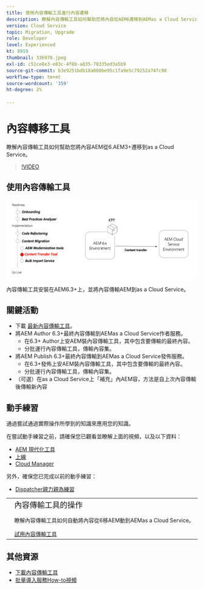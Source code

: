 ```yaml
---
title: 使用內容傳輸工具進行內容遷移
description: 瞭解內容傳輸工具如何幫助您將內容從AEM6遷移到AEMas a Cloud Service。
version: Cloud Service
topic: Migration, Upgrade
role: Developer
level: Experienced
kt: 8919
thumbnail: 336970.jpeg
exl-id: c51ce8e3-e83c-4f8b-a835-70335ed3a5b9
source-git-commit: b3e9251bdb18a008be95c1fa9e5c79252a74fc98
workflow-type: tm+mt
source-wordcount: '359'
ht-degree: 2%

---
```



# 內容轉移工具

瞭解內容傳輸工具如何幫助您將內容AEM從6.AEM3+遷移到as a Cloud Service。

>[!VIDEO](https://video.tv.adobe.com/v/336970?quality=12&learn=on)

## 使用內容傳輸工具

![內容傳輸工具生命週期](../assets/content-transfer-tool.png)

內容傳輸工具安裝在AEM6.3+上，並將內容傳輸AEM到as a Cloud Service。

## 關鍵活動

+ 下載 [最新內容傳輸工具](https://experience.adobe.com/#/downloads/content/software-distribution/en/aemcloud.html?fulltext=Content*+Transfer*+Tool*&amp;1_group.propertyvalues.property=。%2Fjcr%3內容%2Fmetadata%2Fdc%3SoftwareType&amp;1_group.propertyvalues.operation=等於&amp;1_group.propertyvalues.0_values=軟體類型%3Atoling&amp;orderby=%40jcr%3Acont%2Fjcr%3AlastModified&amp;orderby.sort.st&amp;rded&amp;lay=list&amp;p.offset=0&amp;p.limit=2)。
+ 將AEM Author 6.3+最終內容傳輸到AEMas a Cloud Service作者服務。
   + 在6.3+ Author上安AEM裝內容傳輸工具，其中包含要傳輸的最終內容。
   + 分批運行內容傳輸工具，傳輸內容集。
+ 將AEM Publish 6.3+最終內容傳輸到AEMas a Cloud Service發佈服務。
   + 在6.3+發佈上安AEM裝內容傳輸工具，其中包含要傳輸的最終內容。
   + 分批運行內容傳輸工具，傳輸內容集。
+ （可選）在as a Cloud Service上「補充」內AEM容，方法是自上次內容傳輸後傳輸新內容

## 動手練習

通過嘗試通過實際操作所學到的知識來應用您的知識。

在嘗試動手練習之前，請確保您已觀看並瞭解上面的視頻，以及以下資料：

+ [AEM 現代化工具](../aem-modernization-tools.md)
+ [上線](../onboarding.md)
+ [Cloud Manager](../cloud-manager.md)

另外，確保您已完成以前的動手練習：

+ [Dispatcher親力親為練習](../dispatcher.md#hands-on-exercise)

<table style="border-width:0">
    <tr>
        <td style="width:150px">
            <a  rel="noreferrer"
                target="_blank"
                href="https://github.com/adobe/aem-cloud-engineering-video-series-exercises/tree/session6-transfercontent#cloud-acceleration-bootcamp---session-6-content"><img alt="實際練習GitHub儲存庫" src="../assets/github.png"/>
            </a>        
        </td>
        <td style="width:100%;margin-bottom:1rem;">
            <div style="font-size:1.25rem;font-weight:400;">內容傳輸工具的操作</div>
            <p style="margin:1rem 0">
                瞭解內容傳輸工具如何自動將內容從6移AEM動到AEMas a Cloud Service。
            </p>
            <a  rel="noreferrer"
                target="_blank"
                href="https://github.com/adobe/aem-cloud-engineering-video-series-exercises/tree/session6-transfercontent#cloud-acceleration-bootcamp---session-6-content" class="spectrum-Button spectrum-Button--primary spectrum-Button--sizeM">
                <span class="spectrum-Button-label has-no-wrap has-text-weight-bold">試用內容傳輸工具</span>
            </a>
        </td>
    </tr>
</table>

## 其他資源

+ [下載內容傳輸工具](https://experience.adobe.com/#/downloads/content/software-distribution/en/aemcloud.html?fulltext=Content*+Transfer*+Tool*&amp;1_group.propertyvalues.property=。%2Fjcr%3內容%2Fmetadata%2Fdc%3SoftwareType&amp;1_group.propertyvalues.operation=等於&amp;1_group.propertyvalues.0_values=軟體類型%3Atoling&amp;orderby=%40jcr%3Acont%2Fjcr%3AlastModified&amp;orderby.sort.st&amp;rded&amp;lay=list&amp;p.offset=0&amp;p.limit=2)
+ [批量導入服務How-to視頻](https://experienceleague.adobe.com/docs/experience-manager-learn/cloud-service/migration/bulk-import.html)

